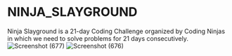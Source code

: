 # NINJA_SLAYGROUND
Ninja Slayground is a 21-day Coding Challenge organized  by Coding Ninjas in which we need to solve problems for 21 days consecutively.
![Screenshot (677)](https://github.com/KARTIKBAMETA/NINJA_SLAYGROUND/assets/91360153/bcd3fe07-a1de-45c5-b113-d94015b56819)
![Screenshot (676)](https://github.com/KARTIKBAMETA/NINJA_SLAYGROUND/assets/91360153/3a6d9d1b-1b9d-46eb-899f-b2db3c992a4d)
